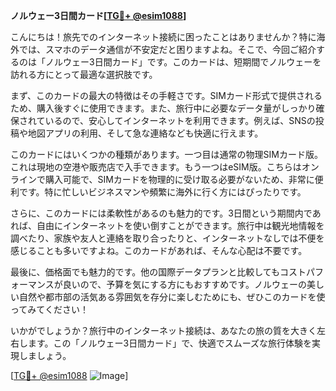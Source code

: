 **ノルウェー3日間カード[[TG💪+ @esim1088](https://t.me/s/esim1088)]**

こんにちは！旅先でのインターネット接続に困ったことはありませんか？特に海外では、スマホのデータ通信が不安定だと困りますよね。そこで、今回ご紹介するのは「ノルウェー3日間カード」です。このカードは、短期間でノルウェーを訪れる方にとって最適な選択肢です。

まず、このカードの最大の特徴はその手軽さです。SIMカード形式で提供されるため、購入後すぐに使用できます。また、旅行中に必要なデータ量がしっかり確保されているので、安心してインターネットを利用できます。例えば、SNSの投稿や地図アプリの利用、そして急な連絡なども快適に行えます。

このカードにはいくつかの種類があります。一つ目は通常の物理SIMカード版。これは現地の空港や販売店で入手できます。もう一つはeSIM版。こちらはオンラインで購入可能で、SIMカードを物理的に受け取る必要がないため、非常に便利です。特に忙しいビジネスマンや頻繁に海外に行く方にはぴったりです。

さらに、このカードには柔軟性があるのも魅力的です。3日間という期間内であれば、自由にインターネットを使い倒すことができます。旅行中は観光地情報を調べたり、家族や友人と連絡を取り合ったりと、インターネットなしでは不便を感じることも多いですよね。このカードがあれば、そんな心配は不要です。

最後に、価格面でも魅力的です。他の国際データプランと比較してもコストパフォーマンスが良いので、予算を気にする方にもおすすめです。ノルウェーの美しい自然や都市部の活気ある雰囲気を存分に楽しむためにも、ぜひこのカードを使ってみてください！

いかがでしょうか？旅行中のインターネット接続は、あなたの旅の質を大きく左右します。この「ノルウェー3日間カード」で、快適でスムーズな旅行体験を実現しましょう。

[[TG💪+ @esim1088](https://t.me/s/esim1088) ![Image](https://i.postimg.cc/Y0z9fWf4/image.png)]